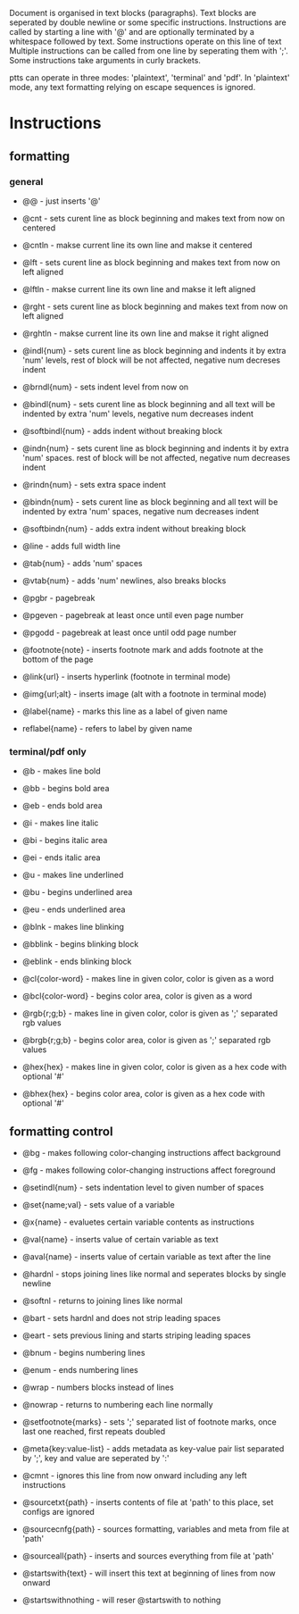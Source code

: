 Document is organised in text blocks (paragraphs).
Text blocks are seperated by double newline or some specific instructions.
Instructions are called by starting a line with '@' and are optionally
terminated by a whitespace followed by text.
Some instructions operate on this line of text
Multiple instructions can be called from one line by seperating them with ';'.
Some instructions take arguments in curly brackets.

ptts can operate in three modes: 'plaintext', 'terminal' and 'pdf'.
In 'plaintext' mode, any text formatting relying on escape sequences is ignored.

# Instructions

## formatting

### general
- @@ - just inserts '@'

- @cnt - sets curent line as block beginning and makes text from now on centered
- @cntln - makse current line its own line and makse it centered
- @lft - sets curent line as block beginning and makes text from now on left aligned
- @lftln - makse current line its own line and makse it left aligned
- @rght - sets curent line as block beginning and makes text from now on left aligned
- @rghtln - makse current line its own line and makse it right aligned

- @indl{num} - sets curent line as block beginning and indents it by extra 'num'
levels, rest of block will be not affected, negative num decreses indent
- @brndl{num} - sets indent level from now on
- @bindl{num} - sets curent line as block beginning and all text will be
indented by extra 'num' levels, negative num decreases indent
- @softbindl{num} - adds indent without breaking block
- @indn{num} - sets curent line as block beginning and indents it by extra 'num'
spaces. rest of block will be not affected, negative num decreases indent
- @rindn{num} - sets extra space indent
- @bindn{num} - sets curent line as block beginning and all text will be
indented by extra 'num' spaces, negative num decreases indent
- @softbindn{num} - adds extra indent without breaking block

- @line - adds full width line
- @tab{num} - adds 'num' spaces
- @vtab{num} - adds 'num' newlines, also breaks blocks

- @pgbr - pagebreak
- @pgeven - pagebreak at least once until even page number
- @pgodd - pagebreak at least once until odd page number
- @footnote{note} - inserts footnote mark and adds footnote at the bottom of the page
- @link{url} - inserts hyperlink (footnote in terminal mode)
- @img{url;alt} - inserts image (alt with a footnote in terminal mode)
- @label{name} - marks this line as a label of given name
- reflabel{name} - refers to label by given name

### terminal/pdf only
- @b - makes line bold
- @bb - begins bold area
- @eb - ends bold area
- @i - makes line italic
- @bi - begins italic area
- @ei - ends italic area
- @u - makes line underlined
- @bu - begins underlined area
- @eu - ends underlined area
- @blnk - makes line blinking
- @bblink - begins blinking block
- @eblink - ends blinking block

- @cl{color-word} - makes line in given color, color is given as a word
- @bcl{color-word} - begins color area, color is given as a word
- @rgb{r;g;b} - makes line in given color, color is given as ';' separated rgb values
- @brgb{r;g;b} - begins color area, color is given as ';' separated rgb values
- @hex{hex} - makes line in given color, color is given as a hex code with optional '#'
- @bhex{hex} - begins color area, color is given as a hex code with optional '#' 

## formatting control
- @bg - makes following color-changing instructions affect background
- @fg - makes following color-changing instructions affect foreground
- @setindl{num} - sets indentation level to given number of spaces

- @set{name;val} - sets value of a variable
- @x{name} - evaluetes certain variable contents as instructions
- @val{name} - inserts value of certain variable as text
- @aval{name} - inserts value of certain variable as text after the line

- @hardnl - stops joining lines like normal and seperates blocks by single newline
- @softnl - returns to joining lines like normal

- @bart - sets hardnl and does not strip leading spaces
- @eart - sets previous lining and starts striping leading spaces

- @bnum - begins numbering lines
- @enum - ends numbering lines

- @wrap - numbers blocks instead of lines
- @nowrap - returns to numbering each line normally

- @setfootnote{marks} - sets ';' separated list of footnote marks, once last one reached, first repeats doubled

- @meta{key:value-list} - adds metadata as key-value pair list separated by ';', key and value are seperated by ':'

- @cmnt - ignores this line from now onward including any left instructions

- @sourcetxt{path} - inserts contents of file at 'path' to this place, set configs are ignored
- @sourcecnfg{path} - sources formatting, variables and meta from file at 'path'
- @sourceall{path} - inserts and sources everything from file at 'path'

- @startswith{text} - will insert this text at beginning of lines from now onward
- @startswithnothing - will reser @startswith to nothing
